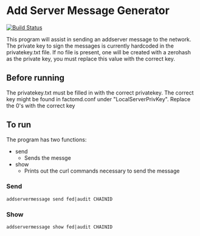 Add Server Message Generator
======

[![Build Status](https://travis-ci.org/FactomProject/addservermessage.svg?branch=develop)](https://travis-ci.org/FactomProject/addservermessage)

This program will assist in sending an addserver message to the network. The private key to sign the messages is currently hardcoded in the privatekey.txt file. If no file is present, one will be created with a zerohash as the private key, you must replace this value with the correct key.
## Before running
The privatekey.txt must be filled in with the correct privatekey. The correct key might be found in factomd.conf under "LocalServerPrivKey". Replace the 0's with the correct key
## To run
The program has two functions:
* send
  * Sends the messge
* show
  * Prints out the curl commands necessary to send the message

### Send
```
addservermessage send fed|audit CHAINID
```

### Show
```
addservermessage show fed|audit CHAINID
```
